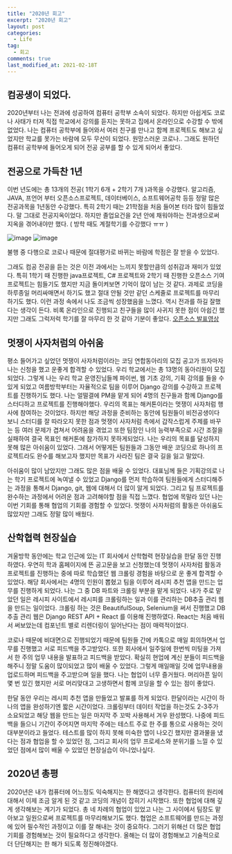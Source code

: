 ```yaml
---
title: "2020년 회고"
excerpt: "2020년 회고"
layout: post
categories:
  - Life
tag:
  - 회고
comments: true
last_modified_at: 2021-02-18T
---
```


## 컴공생이 되었다.

2020년부터 나는 전과에 성공하여 컴퓨터 공학부 소속이 되었다. 하지만 아쉽게도 코로나 사태가 터져 직접 학교에서 강의를 듣지는 못하고 집에서 온라인으로 수강할 수 밖에 없었다. 나는 컴퓨터 공학부에 들어와서 여러 친구를 만나고 함께 프로젝트도 해보고 싶었지만 학교를 못가는 바람에 모두 무산이 되었다. 원망스러운 코로나.. 그래도 원하던 컴퓨터 공학부에 들어오게 되어 전공 공부를 할 수 있게 되어서 좋았다.

## 전공으로 가득찬 1년

이번 년도에는 총 13개의 전공( 1학기 6개 + 2학기 7개 )과목을 수강했다. 알고리즘, JAVA, 프언어 부터 오픈소스프로젝트, 데이터베이스, 소프트웨어공학 등등 정말 많은 전공과목을 1년동안 수강했다. 특히 2학기 때는 21학점을 처음 들어본 터라 많이 힘들었다. 말 그대로 전공지옥이었다. 하지만 졸업요건을 2년 안에 채워야하는 전과생으로써 지옥을 겪어내야만 했다. ( 방학 때도 계절학기를 수강했다 ㅠㅠ )

![image](https://user-images.githubusercontent.com/52696169/108271845-c6e6d280-71b4-11eb-9f0e-de6fd74e536d.png)
![image](https://user-images.githubusercontent.com/52696169/108271904-d9610c00-71b4-11eb-84f8-ab820e8e27a8.png)

불행 중 다행으로 코로나 때문에 절대평가로 바뀌는 바람에 학점은 잘 받을 수 있었다. 

그래도 컴공 전공을 듣는 것은 이전 과에서는 느끼지 못할만큼의 성취감과 재미가 있었다. 특히 1학기 때 진행한 java프로젝트, C# 프로젝트와 2학기 때 진행한 오픈소스 기여 프로젝트는 힘들기도 했지만 지금 돌이켜보면 기억이 많이 남는 것 같다. 과제로 코딩을 하루종일 머리싸매면서 하기도 했고 절대 안될 것만 같던 스케줄로 프로젝트를 마무리 하기도 했다. 이런 과정 속에서 나도 조금씩 성장했음을 느꼈다. 역시 전과를 하길 잘했다는 생각이 든다. 비록 온라인으로 진행되고 친구들을 많이 사귀지 못한 점이 아쉽긴 했지만 그래도 그럭저럭 학기를 잘 마무리 한 것 같아 기분이 좋았다.
[오픈소스 발표영상](https://www.youtube.com/watch?v=tJURipQMipU)

## 멋쟁이 사자처럼의 아쉬움

평소 들어가고 싶었던 멋쟁이 사자처럼이라는 코딩 연합동아리의 모집 공고가 뜨자마자 나는 신청을 했고 운좋게 합격할 수 있었다. 우리 학교에서는 총 13명의 동아리원이 모집되었다. 그렇게 나는 우리 학교 운영진님들께 파이썬, 웹 기초 강의, 기획 강의를 들을 수 있게 되었고 여름방학부터는 자율적으로 팀을 이루어 Django 강의를 수강하고 프로젝트를 진행하기도 했다. 나는 얼떨결에 PM을 맡게 되어 4명의 친구들과 함께 Django를 스터디하고 프로젝트를 진행해야했다. 우리의 목표는 해커톤이라는 멋쟁이 사자처럼 행사에 참여하는 것이었다. 하지만 해당 과정을 준비하는 동안에 팀원들이 비전공생이다 보니 스터디를 잘 따라오지 못한 점과 멋쟁이 사자처럼 측에서 갑작스럽게 주제를 바꾸는 등 여러 문제가 겹쳐서 어려움을 겪었고 또한 팀장인 나의 능력부족으로 시간 조절을 실패하여 결국 목표인 해커톤에 참가하지 못하게되었다. 나는 우리의 목표를 달성하지 못해 많은 아쉬움이 있었다. 그래서 어떻게든 팀원들과 그동안 배운 코딩으로 하나의 프로젝트라도 완수를 해보고자 했지만 목표가 사라진 팀은 결국 길을 잃고 말았다.

아쉬움이 많이 남았지만 그래도 많은 점을 배울 수 있었다. 대표님께 들은 기획강의로 나는 학기 프로젝트에 녹여낼 수 있었고 Django를 먼저 학습하여 팀원들에게 스터디해주는 과정을 통해서 Django, git, 웹에 대해서 더 많이 알게 되었다. 그리고 팀 프로젝트를 완수하는 과정에서 어려운 점과 고려해야할 점을 직접 느꼈다. 협업에 목말라 있던 나는 이번 기회를 통해 협업의 기회를 경험할 수 있었다. 멋쟁이 사자처럼의 활동은 아쉬움도 많았지만 그래도 정말 많이 배웠다. 

## 산학협력 현장실습

겨울방학 동안에는 학교 인근에 있는 IT 회사에서 산학협력 현장실습을 한달 동안 진행하였다. 우연히 학과 홈페이지에 뜬 공고문을 보고 신청했는데 멋쟁이 사자처럼 활동과 프로젝트를 진행하는 중에 따로 학습했던 웹 크롤링 경험을 바탕으로 운 좋게 합격할 수 있었다. 해당 회사에서는 4명의 인원이 뽑혔고 팀을 이루어 레시피 추천 앱을 만드는 업무를 진행하게 되었다. 나는 그 중 DB 파트와 크롤링 부분을 맡게 되었다. 내가 주로 맡았던 일은 레시피 사이트에서 레시피를 크롤링하는 일과 이를 관리하는 DB추출 관리 웹을 만드는 일이었다. 크롤링 하는 것은 BeautifulSoup, Selenium을 써서 진행했고 DB추출 관리 웹은 Django REST API + React 를 이용해 진행하였다. React는 처음 배워서 써보았는데 컴포넌트 별로 리렌더링이 일어난다는 점이 매력적이었다.

코로나 때문에 비대면으로 진행되었기 때문에 팀원들 간에 카톡으로 매일 회의하면서 업무를 진행했고 서로 피드백을 주고받았다. 또한 회사에서 일주일에 한번씩 미팅을 가져서 한 주의 업무 내용을 발표하고 피드백을 받았다. 확실히 현업에 계신 분들이 피드백을 해주니 정말 도움이 많이되었고 많이 배울 수 있었다. 그렇게 매일매일 깃에 업무내용을 업로드하며 피드백을 주고받으며 일을 했다. 나는 협업이 너무 즐거웠다. 머리아픈 일이 몇 번 있긴 했지만 서로 머리맞대고 고생하면서 함께 코딩을 할 수 있는 점이 좋았다.

한달 동안 우리는 레시피 추천 앱을 만들었고 발표를 하게 되었다. 한달이라는 시간이 하나의 앱을 완성하기엔 짧은 시간이었다. 크롤링부터 데이터 작업을 하는것도 2-3주가 소요되었고 해당 웹을 만드는 일은 마지막 주 꼬박 사용해서 겨우 완성했다. 나중에 피드백을 들으니 기간이 주어지면 마지막 주에는 테스트 주로 한 주를 통으로 사용하는 것이 대부분이라고 들었다. 테스트를 많이 하지 못해 미숙한 앱이 나오긴 했지만 결과물을 냈다는 점과 협업을 할 수 있었던 점, 그리고 회사의 업무 프로세스와 분위기를 느낄 수 있었던 점에서 많이 배울 수 있었던 현장실습이 아니었나싶다.

## 2020년 총평

2020년은 내가 컴퓨터에 어느정도 익숙해지는 한 해였다고 생각한다. 컴퓨터의 원리에 대해서 이제 조금 알게 된 것 같고 코딩의 개념이 잡히기 시작했다. 또한 협업에 대해 깊게 생각해보는 계기가 되었다. 총 네 차례의 협업이 있었고 나는 그 사이에서 팀장도 맡아보고 일원으로써 프로젝트를 마무리해보기도 했다. 협업은 소프트웨어를 만드는 과정에 있어 필수적인 과정이고 이를 잘 해내는 것이 중요하다. 그러기 위해선 더 많은 협업 기회를 경험해보는 것이 필요하다고 생각한다. 올해는 더 많이 경험해보고 기술적으로 더 단단해지는 한 해가 되도록 정진해야겠다.

